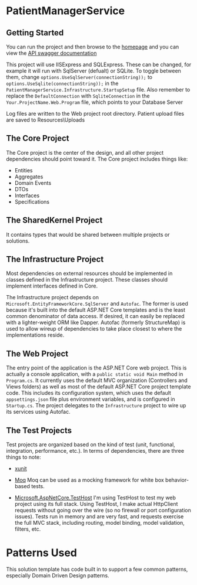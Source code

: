 # PatientManagerService

## Getting Started

You can run the project and then browse to the [homepage](http://localhost:57678/) and you can view the [API swagger documentation](http://localhost:57678/swagger/index.html)

This project will use IISExpress and SQLExpress. These can be changed, for example it will run with SqlServer (defualt) or SQLite. To toggle between them, change `options.UseSqlServer(connectionString));` to `options.UseSqlite(connectionString));` in the `PatientManagerService.Infrastructure.StartupSetup` file. Also remember to replace the `DefaultConnection` with `SqliteConnection` in the `Your.ProjectName.Web.Program` file, which points to your Database Server

Log files are written to the Web project root directory.  Patient upload files are saved to Resources\Uploads

## The Core Project

The Core project is the center of the design, and all other project dependencies should point toward it. The Core project includes things like:

- Entities
- Aggregates
- Domain Events
- DTOs
- Interfaces
- Specifications

## The SharedKernel Project

It contains types that would be shared between multiple projects or solutions.

## The Infrastructure Project

Most dependencies on external resources should be implemented in classes defined in the Infrastructure project. These classes should implement interfaces defined in Core. 

The Infrastructure project depends on `Microsoft.EntityFrameworkCore.SqlServer` and `Autofac`. The former is used because it's built into the default ASP.NET Core templates and is the least common denominator of data access. If desired, it can easily be replaced with a lighter-weight ORM like Dapper. Autofac (formerly StructureMap) is used to allow wireup of dependencies to take place closest to where the implementations reside. 

## The Web Project

The entry point of the application is the ASP.NET Core web project. This is actually a console application, with a `public static void Main` method in `Program.cs`. It currently uses the default MVC organization (Controllers and Views folders) as well as most of the default ASP.NET Core project template code. This includes its configuration system, which uses the default `appsettings.json` file plus environment variables, and is configured in `Startup.cs`. The project delegates to the `Infrastructure` project to wire up its services using Autofac.

## The Test Projects

Test projects are organized based on the kind of test (unit, functional, integration, performance, etc.). In terms of dependencies, there are three things to note:

- [xunit](https://www.nuget.org/packages/xunit) 

- [Moq](https://www.nuget.org/packages/Moq/) Moq can be used as a mocking framework for white box behavior-based tests. 

- [Microsoft.AspNetCore.TestHost](https://www.nuget.org/packages/Microsoft.AspNetCore.TestHost) I'm using TestHost to test my web project using its full stack. Using TestHost, I make actual HttpClient requests without going over the wire (so no firewall or port configuration issues). Tests run in memory and are very fast, and requests exercise the full MVC stack, including routing, model binding, model validation, filters, etc.

# Patterns Used

This solution template has code built in to support a few common patterns, especially Domain Driven Design patterns. 
